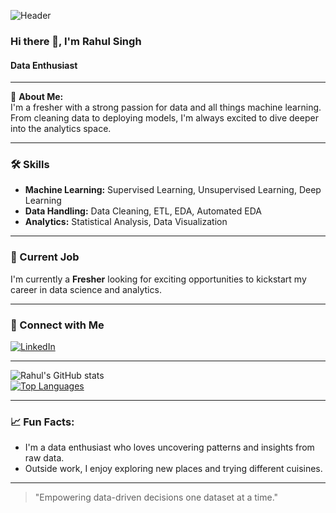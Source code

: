 ![Header](your-image-url-here) <!-- Replace with your image URL if you want a header banner -->

### Hi there 👋, I'm Rahul Singh
#### Data Enthusiast

---

🌱 **About Me:**  
I'm a fresher with a strong passion for data and all things machine learning. From cleaning data to deploying models, I'm always excited to dive deeper into the analytics space.

---

### 🛠️ Skills
- **Machine Learning:** Supervised Learning, Unsupervised Learning, Deep Learning
- **Data Handling:** Data Cleaning, ETL, EDA, Automated EDA
- **Analytics:** Statistical Analysis, Data Visualization

---

### 💼 Current Job
I'm currently a **Fresher** looking for exciting opportunities to kickstart my career in data science and analytics.

---

### 🔗 Connect with Me
[![LinkedIn](https://img.shields.io/badge/LinkedIn-Connect-blue)](https://linkedin.com/in/r4hu1s/)

---

![Rahul's GitHub stats](https://github-readme-stats.vercel.app/api?username=r4hu1s&show_icons=true&theme=radical)  
[![Top Languages](https://github-readme-stats.vercel.app/api/top-langs/?username=r4hu1s&layout=compact&theme=radical)](https://github.com/r4hu1s/github-readme-stats)

---

### 📈 Fun Facts:
- I'm a data enthusiast who loves uncovering patterns and insights from raw data.
- Outside work, I enjoy exploring new places and trying different cuisines.

---

> "Empowering data-driven decisions one dataset at a time."

<!-- Add any animated GIFs or icons here if you want to personalize further -->
